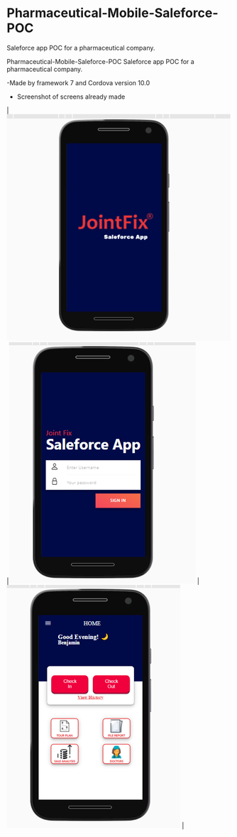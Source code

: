 # Pharmaceutical-Mobile-Saleforce-POC
Saleforce app POC for a pharmaceutical company.

Pharmaceutical-Mobile-Saleforce-POC
Saleforce app POC for a pharmaceutical company.

-Made by framework 7 and Cordova version 10.0

- Screenshot of screens already made


| <img src="/joint-fix screenshots/splashscreen.png" alt="Splashscreen"/>     |<img src="/joint-fix screenshots/logi-page.png" alt="LoginPage"/>     |<img src="/joint-fix screenshots/dashboard.png" alt="Dashboard"/>     |






